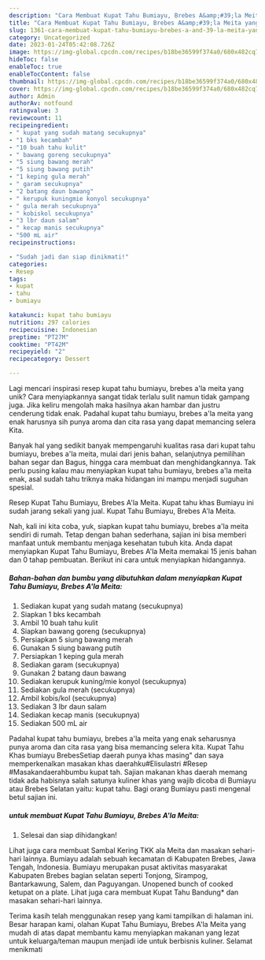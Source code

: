 ```yaml
---
description: "Cara Membuat Kupat Tahu Bumiayu, Brebes A&amp;#39;la Meita yang Lezat Sekali"
title: "Cara Membuat Kupat Tahu Bumiayu, Brebes A&amp;#39;la Meita yang Lezat Sekali"
slug: 1361-cara-membuat-kupat-tahu-bumiayu-brebes-a-and-39-la-meita-yang-lezat-sekali
category: Uncategorized
date: 2023-01-24T05:42:08.726Z
image: https://img-global.cpcdn.com/recipes/b18be36599f374a0/680x482cq70/kupat-tahu-bumiayu-brebes-ala-meita-foto-resep-utama.jpg
hideToc: false
enableToc: true
enableTocContent: false
thumbnail: https://img-global.cpcdn.com/recipes/b18be36599f374a0/680x482cq70/kupat-tahu-bumiayu-brebes-ala-meita-foto-resep-utama.jpg
cover: https://img-global.cpcdn.com/recipes/b18be36599f374a0/680x482cq70/kupat-tahu-bumiayu-brebes-ala-meita-foto-resep-utama.jpg
author: Admin
authorAv: notfound
ratingvalue: 3
reviewcount: 11
recipeingredient:
- " kupat yang sudah matang secukupnya"
- "1 bks kecambah"
- "10 buah tahu kulit"
- " bawang goreng secukupnya"
- "5 siung bawang merah"
- "5 siung bawang putih"
- "1 keping gula merah"
- " garam secukupnya"
- "2 batang daun bawang"
- " kerupuk kuningmie konyol secukupnya"
- " gula merah secukupnya"
- " kobiskol secukupnya"
- "3 lbr daun salam"
- " kecap manis secukupnya"
- "500 mL air"
recipeinstructions:

- "Sudah jadi dan siap dinikmati!"
categories:
- Resep
tags:
- kupat
- tahu
- bumiayu

katakunci: kupat tahu bumiayu 
nutrition: 297 calories
recipecuisine: Indonesian
preptime: "PT27M"
cooktime: "PT42M"
recipeyield: "2"
recipecategory: Dessert

---
```





Lagi mencari inspirasi resep kupat tahu bumiayu, brebes a&#39;la meita yang unik? Cara menyiapkannya sangat tidak terlalu sulit namun tidak gampang juga. Jika keliru mengolah maka hasilnya akan hambar dan justru cenderung tidak enak. Padahal kupat tahu bumiayu, brebes a&#39;la meita yang enak harusnya sih punya aroma dan cita rasa yang dapat memancing selera Kita.





Banyak hal yang sedikit banyak mempengaruhi kualitas rasa dari kupat tahu bumiayu, brebes a&#39;la meita, mulai dari jenis bahan, selanjutnya pemilihan bahan segar dan Bagus, hingga cara membuat dan menghidangkannya. Tak perlu pusing kalau mau menyiapkan kupat tahu bumiayu, brebes a&#39;la meita enak,      asal sudah tahu triknya maka hidangan ini mampu menjadi suguhan spesial.














Resep Kupat Tahu Bumiayu, Brebes A&#39;la Meita. Kupat tahu khas Bumiayu ini sudah jarang sekali yang jual. Kupat Tahu Bumiayu, Brebes A&#39;la Meita.






Nah, kali ini kita coba, yuk, siapkan kupat tahu bumiayu, brebes a&#39;la meita sendiri di rumah. Tetap dengan bahan sederhana, sajian ini bisa memberi manfaat untuk membantu menjaga kesehatan tubuh kita. Anda dapat menyiapkan Kupat Tahu Bumiayu, Brebes A&#39;la Meita memakai 15 jenis bahan dan 0 tahap pembuatan. Berikut ini cara untuk menyiapkan hidangannya.

<!--inarticleads1-->

##### Bahan-bahan dan bumbu yang dibutuhkan dalam menyiapkan Kupat Tahu Bumiayu, Brebes A&#39;la Meita:

1. Sediakan  kupat yang sudah matang (secukupnya)
1. Siapkan 1 bks kecambah
1. Ambil 10 buah tahu kulit
1. Siapkan  bawang goreng (secukupnya)
1. Persiapkan 5 siung bawang merah
1. Gunakan 5 siung bawang putih
1. Persiapkan 1 keping gula merah
1. Sediakan  garam (secukupnya)
1. Gunakan 2 batang daun bawang
1. Sediakan  kerupuk kuning/mie konyol (secukupnya)
1. Sediakan  gula merah (secukupnya)
1. Ambil  kobis/kol (secukupnya)
1. Sediakan 3 lbr daun salam
1. Sediakan  kecap manis (secukupnya)
1. Sediakan 500 mL air


Padahal kupat tahu bumiayu, brebes a&#39;la meita yang enak seharusnya punya aroma dan cita rasa yang bisa memancing selera kita. Kupat Tahu Khas bumiayu BrebesSetiap daerah punya khas masing&#34; dan saya memperkenalkan masakan khas daerahku#Elisulastri #Resep #Masakandaerahbumbu kupat tah. Sajian makanan khas daerah memang tidak ada habisnya salah satunya kuliner khas yang wajib dicoba di Bumiayu atau Brebes Selatan yaitu: kupat tahu. Bagi orang Bumiayu pasti mengenal betul sajian ini. 

<!--inarticleads2-->

#####  untuk membuat Kupat Tahu Bumiayu, Brebes A&#39;la Meita:


1. Selesai dan siap dihidangkan!

Lihat juga cara membuat Sambal Kering TKK ala Meita dan masakan sehari-hari lainnya. Bumiayu adalah sebuah kecamatan di Kabupaten Brebes, Jawa Tengah, Indonesia. Bumiayu merupakan pusat aktivitas masyarakat Kabupaten Brebes bagian selatan seperti Tonjong, Sirampog, Bantarkawung, Salem, dan Paguyangan. Unopened bunch of cooked ketupat on a plate. Lihat juga cara membuat Kupat Tahu Bandung* dan masakan sehari-hari lainnya. 

Terima kasih telah menggunakan resep yang kami tampilkan di halaman ini. Besar harapan kami, olahan Kupat Tahu Bumiayu, Brebes A&#39;la Meita yang mudah di atas dapat membantu kamu menyiapkan makanan yang lezat untuk keluarga/teman maupun menjadi ide untuk berbisnis kuliner. Selamat menikmati
